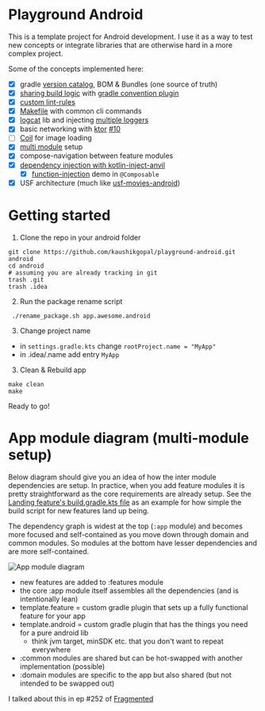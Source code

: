 # Playground Android

This is a template project for Android development. I use it as a way
to test new concepts or integrate libraries that are otherwise hard
in a more complex project.


Some of the concepts implemented here:

- [x] gradle [version catalog](https://github.com/kaushikgopal/playground-android/blob/master/gradle/libs.versions.toml), BOM & Bundles (one source of truth)
- [x] [sharing build logic](./build-logic/README.md) with [gradle convention plugin](https://docs.gradle.org/current/samples/sample_convention_plugins.html)
- [x] [custom lint-rules](https://github.com/kaushikgopal/playground-android/pull/5/files)
- [x] [Makefile](https://github.com/kaushikgopal/playground-android/blob/master/Makefile) with common cli commands
- [x] [logcat](https://github.com/square/logcat) lib and injecting [multiple loggers](https://github.com/kaushikgopal/playground-android/blob/master/common/log/src/main/java/sh/kau/playground/common/log/CompositeLogger.kt)
- [x] basic networking with [ktor](https://ktor.io/docs/client.html) [#10](https://github.com/kaushikgopal/playground-android/pull/10/files#diff-61300620752e698467343ba4270127d0cbb3c9e3153bb001ff51102244d2c7b2)
- [ ] [Coil](https://coil-kt.github.io/coil/) for image loading
- [x] [multi module](#app-module-diagram-multi-module-setup) setup
- [x] compose-navigation between feature modules
- [x] [dependency injection with kotlin-inject-anvil](https://github.com/kaushikgopal/playground-android/pull/12)
  - [x] [function-injection](https://github.com/kaushikgopal/playground-android/pull/9/commits/aad254957a003982633006fb2f350ee7a372f11d) demo in `@Composable`
- [x] USF architecture (much like [usf-movies-android](https://github.com/kaushikgopal/movies-usf-android))

# Getting started

1. Clone the repo in your android folder
```shell
git clone https://github.com/kaushikgopal/playground-android.git android
cd android
# assuming you are already tracking in git
trash .git
trash .idea
```

2. Run the package rename script
```shell
 ./rename_package.sh app.awesome.android
```

3. Change project name
- in `settings.gradle.kts` change `rootProject.name = "MyApp"`
- in .idea/.name add entry `MyApp`

3. Clean & Rebuild app
```shell
make clean
make
```
Ready to go!

# App module diagram (multi-module setup)

Below diagram should give you an idea of how the inter module dependencies are setup.
In practice, when you add feature modules it is pretty straightforward as the
core requirements are already setup. See the [Landing feature's build.gradle.kts file](https://github.com/kaushikgopal/playground-android/blob/master/features/landing/build.gradle.kts)
as an example for how simple the build script for new features land up being.

The dependency graph is widest at the top (`:app` module)
and becomes more focused and self-contained as you move down through domain and common modules.
So modules at the bottom have lesser dependencies and are more self-contained.

![App module diagram](./app-module-diagram.webp)

- new features are added to :features module
- the core :app module itself assembles all the dependencies (and is intentionally lean)
- template.feature = custom gradle plugin that sets up a fully functional feature for your app
- template.android = custom gradle plugin that has the things you need for a pure android lib
    - think jvm target, minSDK etc. that you don't want to repeat everywhere
- :common modules are shared but can be hot-swapped with another implementation (possible)
- :domain modules are specific to the app but also shared (but not intended to be swapped out)

I talked about this in ep #252 of
[Fragmented](https://fragmentedpodcast.com/episodes/252)
